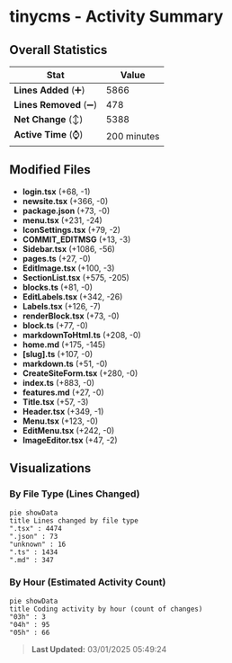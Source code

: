 # tinycms - Activity Summary 

## Overall Statistics

| Stat                   | Value                                                             |
| ---------------------- | ----------------------------------------------------------------- |
| **Lines Added** (➕)   | 5866                                          |
| **Lines Removed** (➖) | 478                                        |
| **Net Change** (↕)    | 5388                |
| **Active Time** (⌚)   | 200 minutes |


## Modified Files
- **login.tsx** (+68, -1)
- **newsite.tsx** (+366, -0)
- **package.json** (+73, -0)
- **menu.tsx** (+231, -24)
- **IconSettings.tsx** (+79, -2)
- **COMMIT_EDITMSG** (+13, -3)
- **Sidebar.tsx** (+1086, -56)
- **pages.ts** (+27, -0)
- **EditImage.tsx** (+100, -3)
- **SectionList.tsx** (+575, -205)
- **blocks.ts** (+81, -0)
- **EditLabels.tsx** (+342, -26)
- **Labels.tsx** (+126, -7)
- **renderBlock.tsx** (+73, -0)
- **block.ts** (+77, -0)
- **markdownToHtml.ts** (+208, -0)
- **home.md** (+175, -145)
- **[slug].ts** (+107, -0)
- **markdown.ts** (+51, -0)
- **CreateSiteForm.tsx** (+280, -0)
- **index.ts** (+883, -0)
- **features.md** (+27, -0)
- **Title.tsx** (+57, -3)
- **Header.tsx** (+349, -1)
- **Menu.tsx** (+123, -0)
- **EditMenu.tsx** (+242, -0)
- **ImageEditor.tsx** (+47, -2)

## Visualizations

### By File Type (Lines Changed)

```mermaid
pie showData
title Lines changed by file type
".tsx" : 4474
".json" : 73
"unknown" : 16
".ts" : 1434
".md" : 347
```

### By Hour (Estimated Activity Count)

```mermaid
pie showData
title Coding activity by hour (count of changes)
"03h" : 3
"04h" : 95
"05h" : 66
```


> **Last Updated:** 03/01/2025 05:49:24